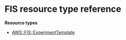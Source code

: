 # FIS resource type reference<a name="AWS_FIS"></a>

**Resource types**
+ [AWS::FIS::ExperimentTemplate](aws-resource-fis-experimenttemplate.md)